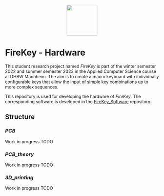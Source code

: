<p align="center">
  <img width="" height="100" src="https://user-images.githubusercontent.com/35914049/210417180-676096d7-a9f0-4359-a83d-85045c853c2d.svg">
</p>

# FireKey - Hardware
This student research project named *FireKey* is part of the winter semester 2022 and summer semester 2023 in the Applied Computer Science course at DHBW Mannheim. The aim is to create a macro keyboard with individually configurable keys that allow the input of simple key combinations up to more complex sequences.

This repository is used for developing the hardware of *FireKey*. The corresponding software is developed in the [FireKey_Software](https://github.com/FrederikWolter/FireKey_Software) repository.

## Structure
### *PCB*
Work in progress TODO

### *PCB_theory*
Work in progress TODO

### *3D_printing*
Work in progress TODO
